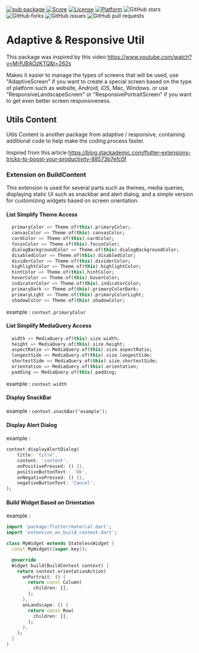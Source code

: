 [![pub package](https://img.shields.io/pub/v/adaptive_responsive_util.svg)](https://pub.dartlang.org/packages/adaptive_responsive_util)
[![Score](https://img.shields.io/pub/points/adaptive_responsive_util?label=Score&logo=dart)](https://pub.dartlang.org/packages/adaptive_responsive_util/score)
[![License](https://img.shields.io/badge/License-MIT-blue.svg)](https://opensource.org/licenses/MIT)
[![Platform](https://img.shields.io/badge/Platform-Android%20|%20iOS%20|%20Web%20|%20macOS%20|%20Windows%20|%20Linux%20-blue.svg?logo=flutter)](https://pub.dartlang.org/packages/adaptive_responsive_util)
![GitHub stars](https://img.shields.io/github/stars/MashudiSudonym/adaptive_responsive_util)
![GitHub forks](https://img.shields.io/github/forks/MashudiSudonym/adaptive_responsive_util)
![GitHub issues](https://img.shields.io/github/issues/MashudiSudonym/adaptive_responsive_util)
![GitHub pull requests](https://img.shields.io/github/issues-pr/MashudiSudonym/adaptive_responsive_util)

# Adaptive & Responsive Util

This package was inspired by this video https://www.youtube.com/watch?v=MrPJBAOzKTQ&t=262s

Makes it easier to manage the types of screens that will be used, use "AdaptiveScreen" if you want to create a special screen based on the type of platform such as website, Android, iOS, Mac, Windows. or use "ResponsiveLandscapeScreen" or "ResponsivePortraitScreen" if you want to get even better screen responsiveness.

## Utils Content

Utils Content is another package from adaptive / responsive, containing additional code to help make the coding process faster.

Inspired from this article https://blog.stackademic.com/flutter-extensions-tricks-to-boost-your-productivity-88573b7efc0f

### Extension on BuildContent

This extension is used for several parts such as themes, media queries, displaying static UI such as snackbar and alert dialog, and a simple version for customizing widgets based on screen orientation.

#### List Simplify Theme Access

``` dart
  primaryColor => Theme.of(this).primaryColor;
  canvasColor => Theme.of(this).canvasColor;
  cardColor => Theme.of(this).cardColor;
  focusColor => Theme.of(this).focusColor;
  dialogBackgroundColor => Theme.of(this).dialogBackgroundColor;
  disabledColor => Theme.of(this).disabledColor;
  dividerColor => Theme.of(this).dividerColor;
  highlightColor => Theme.of(this).highlightColor;
  hintColor => Theme.of(this).hintColor;
  hoverColor => Theme.of(this).hoverColor;
  indicatorColor => Theme.of(this).indicatorColor;
  primaryDark => Theme.of(this).primaryColorDark;
  primaryLight => Theme.of(this).primaryColorLight;
  shadowColor => Theme.of(this).shadowColor;
```

example : ```context.primaryColor```

#### List Simplify MediaQuery Access

``` dart
  width => MediaQuery.of(this).size.width;
  height => MediaQuery.of(this).size.height;
  aspectRatio => MediaQuery.of(this).size.aspectRatio;
  longestSide => MediaQuery.of(this).size.longestSide;
  shortestSide => MediaQuery.of(this).size.shortestSide;
  orientation => MediaQuery.of(this).orientation;
  padding => MediaQuery.of(this).padding;
```

example : ```context.width```

#### Display SnackBar

example : ```context.snackBar('example');```

#### Display Alert Dialog

example :
``` dart
context.displayAlertDialog(
    title: 'title',
    content: 'content',
    onPositivePressed: () {},
    positiveButtonText : 'Ok',
    onNegativePressed: () {},
    negativeButtonText: 'Cancel',
);
```

#### Build Widget Based on Orientation

example :
``` dart
import 'package:flutter/material.dart';
import 'extension_on_build_context.dart';

class MyWidget extends StatelessWidget {
  const MyWidget({super.key});

  @override
  Widget build(BuildContext context) {
    return context.orientationAction(
      onPortrait: () {
        return const Column(
          children: [],
        );
      },
      onLandscape: () {
        return const Row(
          children: [],
        );
      },
    );
  }
}

```
